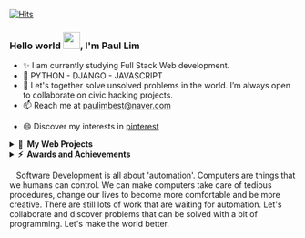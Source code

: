 [![Hits](https://hits.seeyoufarm.com/api/count/incr/badge.svg?url=https%3A%2F%2Fgithub.com%2Fpplemover&count_bg=%23170206&title_bg=%230EE90F&icon=git.svg&icon_color=%23E7E7E7&title=Visitor+Stats&edge_flat=false)](https://hits.seeyoufarm.com)

### Hello world <img src="https://media.giphy.com/media/hvRJCLFzcasrR4ia7z/giphy.gif" width="30px">, I'm Paul Lim

- ✨ I am currently studying Full Stack Web development.
- 💪 PYTHON - DJANGO - JAVASCRIPT
- 🌱 Let's together solve unsolved problems in the world. I’m always open to collaborate on civic hacking projects.
- 📫 Reach me at paulimbest@naver.com
<!-- - 💬 Check out my <a href="https://pplemover.notion.site/pplemover/1a6bbd1a053e48828d1bd8689c229608?v=1aad1f2be4b64d0aa5e9c9a8cd6d77f8">Notion Blog</a> -->
- 😄 Discover my interests in <a href="https://pin.it/2J40VHZ">pinterest</a>

<details>
  <summary><b>🔗&nbsp;&nbsp;My&nbsp;Web Projects</b></summary>
  <br/>
  
  &nbsp;&nbsp;&nbsp;I always knew that I was fascinated by the social power of web/app services. It made ideas come true and solved actual problems, and it just looked 'cool'. I gradually started to learn how to do it, defied my limits, and eventually morphed into selecting 'web development' as a career. I am obsessed with learning something new every day, and love new challenges that is put in front of me.
  
 - [Starbucks Clone Website](https://lambent-chaja-ac32df.netlify.app) - Starbucks Korea Website Clone project
  
 - [Doorstepping Playlist](https://venerable-tanuki-6f5104.netlify.app) (Under Final Development Stage) - This project was planned to compile Youtube Videos of South Korean President Yoon Suk-yeol's Morning Press Meetings. Almost every morning before President Yoon starts work, he stops to chat with a scrum of journalists gathered in the lobby of the presidental office. President Yoon offeres opinions on a range of issues and agendas. But the informal communication style of those sessions has caused a major stir in South Korean politics. 'Doorstepping Playlist' is not only meant to compile video clips in time order, but to present statiscal analyisis of president Yoon's words.

- BTS ARMY D-DAY Counter Website (Under Planning Stage) - BTS (Korean: 방탄소년단), is a world-renowned South Korean boy band that debuted in 2013 under Big Hit Entertainment. Beginning in late 2022, the group will take a hiatus to complete their mandatory military service under South Korean laws. Their reunion is planned for 2025. This website service targets approximilitary 500,000+ BTS fans who wants to keep in touch with BTS membes during their military service.
  
- 'New Orleans Burger Club' Website (Under Early Development Stage) - A burger restaurant website.
  
</details>

<details>
  <summary><b>⚡&nbsp;&nbsp;Awards&nbsp;and&nbsp;Achievements</b></summary>
  <br/>
  
- ➡️ [Grand Prize](https://m.blog.naver.com/uosblog/222165125291) at the 'Autonomous Driving and C-ITS Idea Contest' funded by the Korean Ministry of Land, Infrastructure and Transport
- ⚡ TOEIC 980, OPIC AL
  
</details>

&nbsp;&nbsp;&nbsp;Software Development is all about 'automation'. Computers are things that we humans can control. We can make computers take care of tedious procedures, change our lives to become more comfortable and be more creative. There are still lots of work that are waiting for automation. Let's collaborate and discover problems that can be solved with a bit of programming. Let's make the world better.
  
  
<!--
**pplemover/pplemover** is a ✨ _special_ ✨ repository because its `README.md` (this file) appears on your GitHub profile.

Here are some ideas to get you started:

- 🔭 I’m currently working on ...
- 🌱 I’m currently learning ...
- 👯 I’m looking to collaborate on ...
- 🤔 I’m looking for help with ...
- 💬 Ask me about ...
- 📫 How to reach me: ...
- 😄 Pronouns: ...
- ⚡ Fun fact: ...
- ➡️

배지 만드는 링크
https://shields.io/

오픈소스 예제 모음
https://github.com/abhisheknaiidu/awesome-github-profile-readme

벤치마킹 사례
https://github.com/gautamkrishnar/gautamkrishnar/blob/master/README.md
-->
